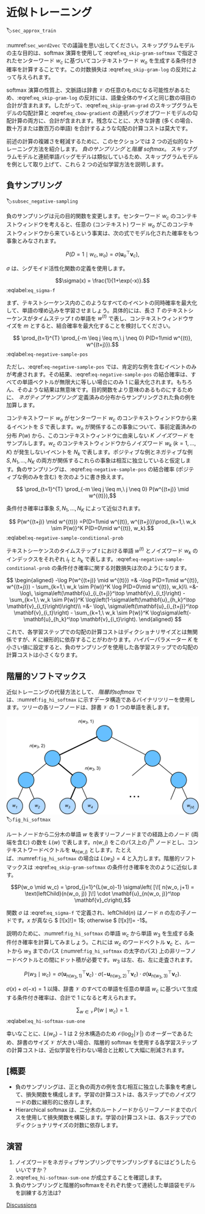 # 近似トレーニング
:label:`sec_approx_train`

:numref:`sec_word2vec` での議論を思い出してください。スキップグラムモデルの主な目的は、softmax 演算を使用して :eqref:`eq_skip-gram-softmax` で指定されたセンターワード $w_c$ に基づいてコンテキストワード $w_o$ を生成する条件付き確率を計算することです。この対数損失は :eqref:`eq_skip-gram-log` の反対によって与えられます。 

softmax 演算の性質上、文脈語は辞書 $\mathcal{V}$ の任意のものになる可能性があるため、:eqref:`eq_skip-gram-log` の反対には、語彙全体のサイズと同じ数の項目の合計が含まれます。したがって、:eqref:`eq_skip-gram-grad` のスキップグラムモデルの勾配計算と :eqref:`eq_cbow-gradient` の連続バッグオブワードモデルの勾配計算の両方に、合計が含まれます。残念なことに、大きな辞書 (多くの場合、数十万または数百万の単語) を合計するような勾配の計算コストは莫大です。 

前述の計算の複雑さを軽減するために、このセクションでは 2 つの近似的なトレーニング方法を紹介します。
*負のサンプリング* と*階層 softmax*。
スキップグラムモデルと連続単語バッグモデルは類似しているため、スキップグラムモデルを例として取り上げて、これら 2 つの近似学習方法を説明します。 

## 負サンプリング
:label:`subsec_negative-sampling`

負のサンプリングは元の目的関数を変更します。センターワード $w_c$ のコンテキストウィンドウを考えると、任意の (コンテキスト) ワード $w_o$ がこのコンテキストウィンドウから来ているという事実は、次の式でモデル化された確率をもつ事象とみなされます。 

$$P(D=1\mid w_c, w_o) = \sigma(\mathbf{u}_o^\top \mathbf{v}_c),$$

$\sigma$ は、シグモイド活性化関数の定義を使用します。 

$$\sigma(x) = \frac{1}{1+\exp(-x)}.$$
:eqlabel:`eq_sigma-f`

まず、テキストシーケンス内のこのようなすべてのイベントの同時確率を最大化して、単語の埋め込みを学習させましょう。具体的には、長さ $T$ のテキストシーケンスがタイムステップ $t$ の単語を $w^{(t)}$ で表し、コンテキストウィンドウサイズを $m$ とすると、結合確率を最大化することを検討してください。 

$$ \prod_{t=1}^{T} \prod_{-m \leq j \leq m,\ j \neq 0} P(D=1\mid w^{(t)}, w^{(t+j)}).$$
:eqlabel:`eq-negative-sample-pos`

ただし、:eqref:`eq-negative-sample-pos` では、肯定的な例を含むイベントのみが考慮されます。その結果、:eqref:`eq-negative-sample-pos` の結合確率は、すべての単語ベクトルが無限大に等しい場合にのみ 1 に最大化されます。もちろん、そのような結果は無意味です。目的関数をより意味のあるものにするために、
*ネガティブサンプリング*
定義済みの分布からサンプリングされた負の例を加算します。 

コンテキストワード $w_o$ がセンターワード $w_c$ のコンテキストウィンドウから来るイベントを $S$ で表します。$w_o$ が関係するこの事象について、事前定義済みの分布 $P(w)$ から、このコンテキストウィンドウに由来しない $K$ *ノイズワード* をサンプルします。$w_c$ のコンテキストウィンドウからノイズワード $w_k$ ($k=1, \ldots, K$) が発生しないイベントを $N_k$ で表します。ポジティブな例とネガティブな例 $S, N_1, \ldots, N_K$ の両方が関係するこれらの事象は相互に独立していると仮定します。負のサンプリングは、:eqref:`eq-negative-sample-pos` の結合確率 (ポジティブな例のみを含む) を次のように書き換えます。 

$$ \prod_{t=1}^{T} \prod_{-m \leq j \leq m,\ j \neq 0} P(w^{(t+j)} \mid w^{(t)}),$$

条件付き確率は事象 $S, N_1, \ldots, N_K$ によって近似されます。 

$$ P(w^{(t+j)} \mid w^{(t)}) =P(D=1\mid w^{(t)}, w^{(t+j)})\prod_{k=1,\ w_k \sim P(w)}^K P(D=0\mid w^{(t)}, w_k).$$
:eqlabel:`eq-negative-sample-conditional-prob`

テキストシーケンスのタイムステップ $t$ における単語 $w^{(t)}$ とノイズワード $w_k$ のインデックスをそれぞれ $i_t$ と $h_k$ で表します。:eqref:`eq-negative-sample-conditional-prob` の条件付き確率に関する対数損失は次のようになります。 

$$
\begin{aligned}
-\log P(w^{(t+j)} \mid w^{(t)})
=& -\log P(D=1\mid w^{(t)}, w^{(t+j)}) - \sum_{k=1,\ w_k \sim P(w)}^K \log P(D=0\mid w^{(t)}, w_k)\\
=&-  \log\, \sigma\left(\mathbf{u}_{i_{t+j}}^\top \mathbf{v}_{i_t}\right) - \sum_{k=1,\ w_k \sim P(w)}^K \log\left(1-\sigma\left(\mathbf{u}_{h_k}^\top \mathbf{v}_{i_t}\right)\right)\\
=&-  \log\, \sigma\left(\mathbf{u}_{i_{t+j}}^\top \mathbf{v}_{i_t}\right) - \sum_{k=1,\ w_k \sim P(w)}^K \log\sigma\left(-\mathbf{u}_{h_k}^\top \mathbf{v}_{i_t}\right).
\end{aligned}
$$

これで、各学習ステップでの勾配の計算コストはディクショナリサイズとは無関係ですが、$K$ に線形的に依存することがわかります。ハイパーパラメーター $K$ を小さい値に設定すると、負のサンプリングを使用した各学習ステップでの勾配の計算コストは小さくなります。 

## 階層的ソフトマックス

近似トレーニングの代替方法として、
*階層的softmax*
では、:numref:`fig_hi_softmax` に示すデータ構造であるバイナリツリーを使用します。ツリーの各リーフノードは、辞書 $\mathcal{V}$ の 1 つの単語を表します。 

![Hierarchical softmax for approximate training, where each leaf node of the tree represents a word in the dictionary.](../img/hi-softmax.svg)
:label:`fig_hi_softmax`

ルートノードから二分木の単語 $w$ を表すリーフノードまでの経路上のノード (両端を含む) の数を $L(w)$ で表します。$n(w,j)$ をこのパス上の $j^\mathrm{th}$ ノードとし、コンテキストワードベクトルを $\mathbf{u}_{n(w, j)}$ とします。たとえば、:numref:`fig_hi_softmax` の場合は $L(w_3) = 4$ と入力します。階層的ソフトマックスは :eqref:`eq_skip-gram-softmax` の条件付き確率を次のように近似します。 

$$P(w_o \mid w_c) = \prod_{j=1}^{L(w_o)-1} \sigma\left( [\![  n(w_o, j+1) = \text{leftChild}(n(w_o, j)) ]\!] \cdot \mathbf{u}_{n(w_o, j)}^\top \mathbf{v}_c\right),$$

関数 $\sigma$ は :eqref:`eq_sigma-f` で定義され、$\text{leftChild}(n)$ はノード $n$ の左の子ノードです。$x$ が真なら $ [\![x]\!]= 1$; otherwise $ [\![x]\!]= -1$。 

説明のために、:numref:`fig_hi_softmax` の単語 $w_c$ から単語 $w_3$ を生成する条件付き確率を計算してみましょう。これには $w_c$ のワードベクトル $\mathbf{v}_c$ と、ルートから $w_3$ までのパス (:numref:`fig_hi_softmax` の太字のパス) 上の非リーフノードベクトルとの間にドット積が必要です。$w_3$ は左、右、左に走査されます。 

$$P(w_3 \mid w_c) = \sigma(\mathbf{u}_{n(w_3, 1)}^\top \mathbf{v}_c) \cdot \sigma(-\mathbf{u}_{n(w_3, 2)}^\top \mathbf{v}_c) \cdot \sigma(\mathbf{u}_{n(w_3, 3)}^\top \mathbf{v}_c).$$

$\sigma(x)+\sigma(-x) = 1$ 以降、辞書 $\mathcal{V}$ のすべての単語を任意の単語 $w_c$ に基づいて生成する条件付き確率は、合計で 1 になると考えられます。 

$$\sum_{w \in \mathcal{V}} P(w \mid w_c) = 1.$$
:eqlabel:`eq_hi-softmax-sum-one`

幸いなことに、$L(w_o)-1$ は 2 分木構造のため $\mathcal{O}(\text{log}_2|\mathcal{V}|)$ のオーダーであるため、辞書のサイズ $\mathcal{V}$ が大きい場合、階層的 softmax を使用する各学習ステップの計算コストは、近似学習を行わない場合と比較して大幅に削減されます。 

## [概要

* 負のサンプリングは、正と負の両方の例を含む相互に独立した事象を考慮して、損失関数を構成します。学習の計算コストは、各ステップでのノイズワードの数に線形的に依存します。
* Hierarchical softmax は、二分木のルートノードからリーフノードまでのパスを使用して損失関数を構築します。学習の計算コストは、各ステップでのディクショナリサイズの対数に依存します。

## 演習

1. ノイズワードをネガティブサンプリングでサンプリングするにはどうしたらいいですか？
1. :eqref:`eq_hi-softmax-sum-one` が成立することを確認します。
1. 負のサンプリングと階層的softmaxをそれぞれ使って連続した単語袋モデルを訓練する方法は?

[Discussions](https://discuss.d2l.ai/t/382)
